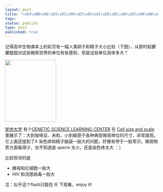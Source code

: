 ```yaml
--- 
layout: post
title: "\xE4\xBB\x8E\xE5\x92\x96\xE5\x95\xA1\xE8\xB1\x86\xE5\x88\xB0\xE7\xA2\xB3\xE5\x8E\x9F\xE5\xAD\x90"
tags: 
status: publish
type: post
published: true
---
```

<p>记得高中生物课本上的彩页有一幅人类卵子和精子大小比较（下图），从那时起朦朦胧胧对这些微观世界的单位有些感知，但是这些单位具体多大？</p>
<p><img height="204" width="168" alt="" src="http://bjt.cos.name/wp-content/uploads/sperm.png" /></p>
<p><a href="http://www.utah.edu">犹他大学</a>&nbsp;有个<a href="http://learn.genetics.utah.edu/">GENETIC SCIENCE LEARNING CENTER</a>&nbsp;在 <a href="http://learn.genetics.utah.edu/content/begin/cells/scale/">Cell size and scale</a> 里展示了：大到咖啡豆、米粒，小到碳原子各种典型微观单位的尺寸，非常直观。它上面还提到了X 染色体和精子脑袋一般大的问题，好像有悖于一般常识。微观物质方面看得少，也不知道是 sperm 太小，还是染色体太大 ：）</p>
<p>比较惊讶的是</p>
<ul>
    <li>酵母和红细胞一般大</li>
    <li>HIV 和流感病毒一般大</li>
</ul>
<p>注：似乎这个flash只能在 IE 下观看，enjoy it!</p>
